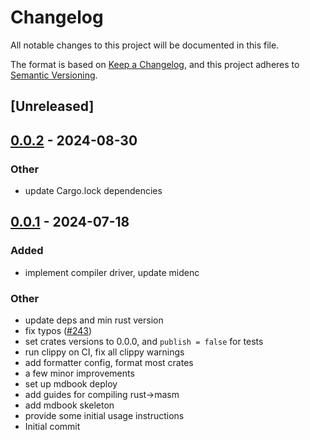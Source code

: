 # Changelog
All notable changes to this project will be documented in this file.

The format is based on [Keep a Changelog](https://keepachangelog.com/en/1.0.0/),
and this project adheres to [Semantic Versioning](https://semver.org/spec/v2.0.0.html).

## [Unreleased]

## [0.0.2](https://github.com/0xPolygonMiden/compiler/compare/midenc-v0.0.1...midenc-v0.0.2) - 2024-08-30

### Other
- update Cargo.lock dependencies

## [0.0.1](https://github.com/0xPolygonMiden/compiler/compare/midenc-v0.0.0...midenc-v0.0.1) - 2024-07-18

### Added
- implement compiler driver, update midenc

### Other
- update deps and min rust version
- fix typos ([#243](https://github.com/0xPolygonMiden/compiler/pull/243))
- set crates versions to 0.0.0, and `publish = false` for tests
- run clippy on CI, fix all clippy warnings
- add formatter config, format most crates
- a few minor improvements
- set up mdbook deploy
- add guides for compiling rust->masm
- add mdbook skeleton
- provide some initial usage instructions
- Initial commit
